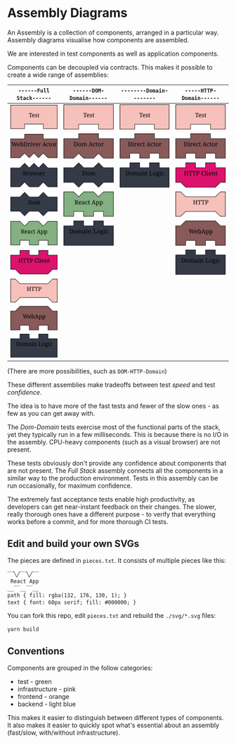 # Assembly Diagrams

An Assembly is a collection of components, arranged in a particular way.
Assembly diagrams visualise how components are assembled.

We are interested in test components as well as application components.

Components can be decoupled via contracts. This makes it possible to create a wide
range of assemblies:

| `------Full Stack------`                     | `------DOM-Domain------`              | `--------Domain--------`              | `-----HTTP-Domain------`              |
| -------------------------------------------- | ------------------------------------- | ------------------------------------- | --------------------------------------|
| ![test](svg/test.svg)                        | ![test](svg/test.svg)                 | ![test](svg/test.svg)                 | ![test](svg/test.svg)                 |
| ![webdriver_actor](svg/webdriver_actor.svg)  | ![dom_actor](svg/dom_actor.svg)       | ![test](svg/direct_actor.svg)         | ![test](svg/direct_actor.svg)         |
| ![browser](svg/browser.svg)                  | ![dom](svg/dom.svg)                   | ![domain_logic](svg/domain_logic.svg) | ![http_client](svg/http_client.svg)   |
| ![dom](svg/dom.svg)                          | ![react_app](svg/react_app.svg)       |                                       | ![http](svg/http.svg)                 |
| ![react_app](svg/react_app.svg)              | ![domain_logic](svg/domain_logic.svg) |                                       | ![webapp](svg/webapp.svg)             |
| ![http_client](svg/http_client.svg)          |                                       |                                       | ![domain_logic](svg/domain_logic.svg) | 
| ![http](svg/http.svg)                        |                                       |                                       |                                       |
| ![webapp](svg/webapp.svg)                    |                                       |                                       |                                       |
| ![domain_logic](svg/domain_logic.svg)        |                                       |                                       |                                       |

(There are more possibilities, such as `DOM-HTTP-Domain`)

These different assemblies make tradeoffs between test *speed* and test *confidence*.

The idea is to have more of the fast tests and fewer of the slow ones -
as few as you can get away with.

The *Dom-Domain* tests exercise most of the functional parts of the stack, yet they 
typically run in a few milliseconds. This is because there is no I/O in the assembly. 
CPU-heavy components (such as a visual browser) are not present.

These tests obviously don't provide any confidence about components that are not present. 
The *Full Stack* assembly connects all the components in a similar way to the production environment.
Tests in this assembly can be run occasionally, for maximum confidence.

The extremely fast acceptance tests enable high productivity, as developers can
get near-instant feedback on their changes. The slower, really thorough
ones have a different purpose - to verify that everything works before a commit,
and for more thorough CI tests.

## Edit and build your own SVGs

The pieces are defined in `pieces.txt`. It consists of multiple pieces like this:

```
‾‾╲╱‾‾╲╱‾‾
 React App
__‾‾__‾‾__
path { fill: rgba(132, 176, 130, 1); }
text { font: 60px serif; fill: #000000; }
```

You can fork this repo, edit `pieces.txt` and rebuild the `./svg/*.svg` files:

    yarn build

## Conventions

Components are grouped in the follow categories:

* test - green
* infrastructure - pink
* frontend - orange
* backend - light blue

This makes it easier to distinguish between different types of components.
It also makes it easier to quickly spot what's essential about an assembly
(fast/slow, with/without infrastructure).
